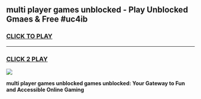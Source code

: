 
## multi player games unblocked - Play Unblocked Gmaes & Free #uc4ib
<h3>
<a href="https://news.freeplayer.one?title=multi_player_games_unblocked&ref=03M">CLICK TO PLAY</a></h3>
<hr>

<h3>
<a href="https://news.freeplayer.one?title=multi_player_games_unblocked&ref=03M">CLICK 2 PLAY</a>
  
</h3>

<a href="https://news.freeplayer.one?title=multi_player_games_unblocked&ref=03M"><img src="https://clearcache.store/games.png"></a>


**multi player games unblocked games unblocked: Your Gateway to Fun and Accessible Online Gaming**
